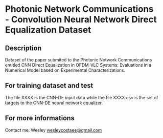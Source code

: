 # Photonic Network Communications - Convolution Neural Network Direct Equalization Dataset

## Description
Dataset of the paper submited to the Photonic Network Communications entitled CNN Direct Equalization in OFDM-VLC Systems: Evaluations in a Numerical Model based on Experimental Characterizations.

## For training dataset and test
The file XXXX is the CNN-DE input data while the file XXXX.csv is the set of targets to the CNN-DE neural network equalizer.

## For more informations 
Contact me: Wesley <wesleycostaee@gmail.com>
